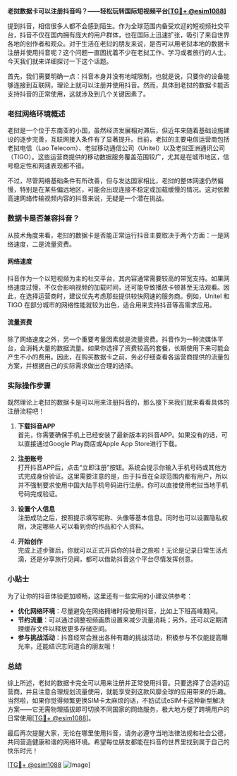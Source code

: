 **老挝数据卡可以注册抖音吗？——轻松玩转国际短视频平台[[TG💪+ @esim1088](https://t.me/s/esim1088)]**

提到抖音，相信很多人都不会感到陌生。作为全球范围内备受欢迎的短视频社交平台，抖音不仅在国内拥有庞大的用户群体，也在国际上迅速扩张，吸引了来自世界各地的创作者和观众。对于生活在老挝的朋友来说，是否可以用老挝本地的数据卡注册并使用抖音呢？这个问题一直困扰着不少在老挝工作、学习或者旅行的人士。今天我们就来详细探讨一下这个话题。

首先，我们需要明确一点：抖音本身并没有地域限制，也就是说，只要你的设备能够连接到互联网，理论上就可以注册并使用抖音。然而，具体到老挝的数据卡能否支持抖音的正常使用，这就涉及到几个关键因素了。

### 老挝网络环境概述

老挝是一个位于东南亚的小国，虽然经济发展相对滞后，但近年来随着基础设施建设的逐步完善，互联网接入条件有了显著提升。目前，老挝的主要电信运营商包括老挝电信（Lao Telecom）、老挝移动通信公司（Unitel）以及老挝亚洲通讯公司（TIGO）。这些运营商提供的移动数据服务覆盖范围较广，尤其是在城市地区，信号稳定性和网速表现都不错。

不过，尽管网络基础条件有所改善，但与发达国家相比，老挝的整体网速仍然偏慢，特别是在某些偏远地区，可能会出现连接不稳定或加载缓慢的情况。这对依赖高速网络传输视频内容的抖音来说，无疑是一个潜在挑战。

### 数据卡是否兼容抖音？

从技术角度来看，老挝的数据卡是否能正常运行抖音主要取决于两个方面：一是网络速度，二是流量资费。

#### 网络速度

抖音作为一个以短视频为主的社交平台，其内容通常需要较高的带宽支持。如果网络速度过慢，不仅会影响视频的加载时间，还可能导致播放卡顿甚至无法观看。因此，在选择运营商时，建议优先考虑那些提供较快网速的服务商。例如，Unitel 和 TIGO 在部分城市的网络性能就较为出色，适合用来支持抖音等高需求应用。

#### 流量资费

除了网络速度之外，另一个重要考量因素就是流量资费。抖音作为一种流媒体平台，会消耗大量的数据流量。如果你选择了资费较高的套餐，长期使用下来可能会产生不小的费用。因此，在购买数据卡之前，务必仔细查看各运营商提供的流量包方案，并根据自己的实际需求做出合理的选择。

### 实际操作步骤

既然理论上老挝的数据卡是可以用来注册抖音的，那么接下来我们就来看看具体的注册流程吧！

1. **下载抖音APP**  
   首先，你需要确保手机上已经安装了最新版本的抖音APP。如果没有的话，可以直接通过Google Play商店或Apple App Store进行下载。

2. **注册账号**  
   打开抖音APP后，点击“立即注册”按钮。系统会提示你输入手机号码或其他方式完成身份验证。这里需要注意的是，由于抖音在全球范围内都有用户，所以并不强制要求使用中国大陆手机号码进行注册。你可以直接使用老挝当地手机号码完成验证。

3. **设置个人信息**  
   注册成功之后，按照提示填写昵称、头像等基本信息。同时也可以设置隐私权限，决定哪些人可以看到你的作品和个人资料。

4. **开始创作**  
   完成上述步骤后，你就可以正式开启你的抖音之旅啦！无论是记录日常生活点滴，还是分享旅行见闻，都可以借助抖音这个平台尽情发挥创意。

### 小贴士

为了让你的抖音体验更加顺畅，这里还有一些实用的小建议供参考：

- **优化网络环境**：尽量避免在网络拥堵时段使用抖音，比如上下班高峰期间。
- **节约流量**：可以通过调整视频画质设置来减少流量消耗；另外，还可以定期清理缓存文件以释放更多存储空间。
- **参与挑战活动**：抖音经常会推出各种有趣的挑战活动，积极参与不仅能提高曝光率，还能结识志同道合的朋友哦！

### 总结

综上所述，老挝的数据卡完全可以用来注册并正常使用抖音。只要选择了合适的运营商，并且注意合理规划流量使用，就能享受到这款风靡全球的应用带来的乐趣。当然啦，如果你觉得频繁更换SIM卡太麻烦的话，不妨试试eSIM卡这种新型解决方案——它无需物理插拔即可切换不同国家的网络服务，极大地方便了跨境用户的日常使用[[TG💪+ @esim1088](https://t.me/s/esim1088)]。

最后再次提醒大家，无论在哪里使用抖音，请务必遵守当地法律法规和社会公德，共同营造健康和谐的网络环境。希望每位朋友都能在抖音的世界里找到属于自己的快乐时光！

[[TG💪+ @esim1088](https://t.me/s/esim1088) ![Image](https://i.postimg.cc/4NQfJmqS/Snipaste-2025-05-13-00-14-12.png)]